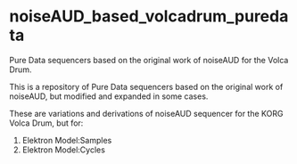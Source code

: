 # noiseAUD_based_volcadrum_puredata
Pure Data sequencers based on the original work of noiseAUD for the Volca Drum.

This is a repository of Pure Data sequencers based on the original work of noiseAUD, but modified and expanded in some cases.

These are variations and derivations of noiseAUD sequencer for the KORG Volca Drum, but for:

1. Elektron Model:Samples
2. Elektron Model:Cycles

